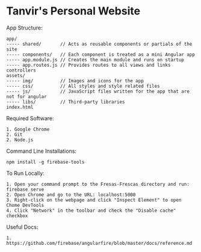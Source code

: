# Tanvir's Personal Website


App Structure:

	app/
	----- shared/   	// Acts as reusable components or partials of the site
	----- components/   // Each component is treated as a mini Angular app
	----- app.module.js // Creates the main module and runs on startup
	----- app.routes.js // Provides routes to all views and links controllers
	assets/
	----- img/      	// Images and icons for the app
	----- css/      	// All styles and style related files
	----- js/       	// JavaScript files written for the app that are not for angular
	----- libs/     	// Third-party libraries
	index.html


Required Software:

	1. Google Chrome
	2. Git
	2. Node.js


Command Line Installations:

	npm install -g firebase-tools


To Run Locally:

	1. Open your command prompt to the Fresas-Frescas directory and run: firebase serve
	2. Open Chrome and go to the URL: localhost:5000
	3. Right-click on the webpage and click "Inspect Element" to open Chome DevTools
  	4. Click "Network" in the toolbar and check the "Disable cache" checkbox


Useful Docs:

	1. https://github.com/firebase/angularfire/blob/master/docs/reference.md
